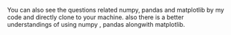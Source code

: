 You can also see the questions related numpy, pandas and matplotlib by my code and directly clone to your machine. also there is a better understandings of using numpy , pandas alongwith matplotlib. 
